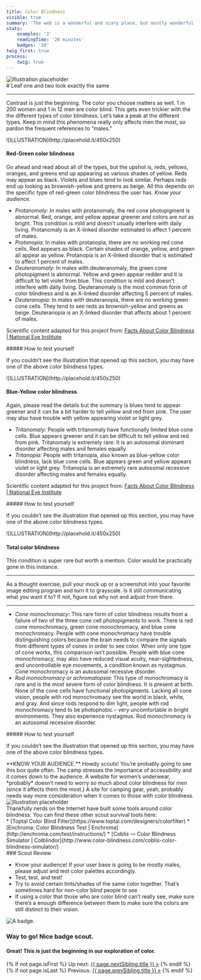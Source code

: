 ```yaml
---
title: Color Blindness
visible: true
summary: 'The web is a wonderful and scary place, but mostly wonderful. The access to information is astounding but most of it, is only accessible to those who are without impairments. The following manuals within the online camp is to get you ready for the'
stats:
    examples: '2'
    readingTime: '20 minutes'
    badges: '10'
twig_first: true
process:
    twig: true
---
```

<section>
    <img src="/user/pages/02.vision/sight-hero-placeholder.png" alt="Illustration placeholder" />
</section>

<section>
<div class="container--content" markdown="1">
# Leaf one and two look exactly the same

---

Contrast is just the beginning. The color you choose matters as well. 1 in 200 women and 1 in 12 men are color blind. This gets even trickier with the the different types of color blindness. Let’s take a peak at the different types. Keep in mind this phenomena really only affects men the most, so pardon the frequent references to “males.”
</div>
</section>

<section>
<div class="container--content" markdown="1">

<div class="mt--90" markdown="1">
![ILLUSTRATION](http://placehold.it/450x250)
</div>

#### Red-Green color blindness

Go ahead and read about all of the types, but the upshot is, reds, yellows, oranges, and greens end up appearing as various shades of yellow. Reds may appear as black. Violets and blues tend to look similar. Perhaps reds end up looking as brownish-yellow and greens as beige. All this depends on the specific type of red-green color blindness the user has. *Know your audience.*

* *Protanomaly*: In males with protanomaly, the red cone photopigment is abnormal. Red, orange, and yellow appear greener and colors are not as bright. This condition is mild and doesn’t usually interfere with daily living. Protanomaly is an X-linked disorder estimated to affect 1 percent of males.
* *Protanopia*: In males with protanopia, there are no working red cone cells. Red appears as black. Certain shades of orange, yellow, and green all appear as yellow. Protanopia is an X-linked disorder that is estimated to affect 1 percent of males.
* *Deuteranomaly*: In males with deuteranomaly, the green cone photopigment is abnormal. Yellow and green appear redder and it is difficult to tell violet from blue. This condition is mild and doesn’t interfere with daily living. Deuteranomaly is the most common form of color blindness and is an X-linked disorder affecting 5 percent of males.
* *Deuteranopia*: In males with deuteranopia, there are no working green cone cells. They tend to see reds as brownish-yellow and greens as beige. Deuteranopia is an X-linked disorder that affects about 1 percent of males.

Scientific content adapted for this project from: [Facts About Color Blindness | National Eye Institute](https://nei.nih.gov/health/color_blindness/facts_about)
</div>
</section>

<section>
<div class="container--content section--marg">
<div class="box purple stripe" markdown="1">
##### How to test yourself

If you couldn’t see the illustration that opened up this section, you may have one of the above color blindness types.
</div>
</div>
</section>

<section>
<div class="container--content" markdown="1">

<div class="mt--90" markdown="1">
![ILLUSTRATION](http://placehold.it/450x250)
</div>

#### Blue-Yellow color blindness

Again, please read the details but the summary is blues tend to appear greener and it can be a bit harder to tell yellow and red from pink. The user may also have trouble with yellow appearing violet or light grey.

* *Tritanomaly*: People with tritanomaly have functionally limited blue cone cells. Blue appears greener and it can be difficult to tell yellow and red from pink. Tritanomaly is extremely rare. It is an autosomal dominant disorder affecting males and females equally.
* *Tritanopia:* People with tritanopia, also known as blue-yellow color blindness, lack blue cone cells. Blue appears green and yellow appears violet or light grey. Tritanopia is an extremely rare autosomal recessive disorder affecting males and females equally.

Scientific content adapted for this project from: [Facts About Color Blindness | National Eye Institute](https://nei.nih.gov/health/color_blindness/facts_about)
</div>
</section>

<section>
<div class="container--content section--marg">
<div class="box purple stripe" markdown="1">
##### How to test yourself

If you couldn’t see the illustration that opened up this section, you may have one of the above color blindness types.
</div>
</div>
</section>

<section>
<div class="container--content" markdown="1">

<div class="mt--90" markdown="1">
![ILLUSTRATION](http://placehold.it/450x250)
</div>

#### Total color blindness

This condition is super rare but worth a mention. Color would be practically gone in this instance.

---

As a thought exercise, pull your mock up or a screenshot into your favorite image editing program and turn it to grayscale. Is it still communicating what you want it to? If not, figure out why not and adjust from there.

---

* *Cone monochromacy*: This rare form of color blindness results from a failure of two of the three cone cell photopigments to work. There is red cone monochromacy, green cone monochromacy, and blue cone monochromacy. People with cone monochromacy have trouble distinguishing colors because the brain needs to compare the signals from different types of cones in order to see color. When only one type of cone works, this comparison isn’t possible. People with blue cone monochromacy, may also have reduced visual acuity, near-sightedness, and uncontrollable eye movements, a condition known as nystagmus. Cone monochromacy is an autosomal recessive disorder.
* *Rod monochromacy or achromatopsia*: This type of monochromacy is rare and is the most severe form of color blindness. It is present at birth. None of the cone cells have functional photopigments. Lacking all cone vision, people with rod monochromacy see the world in black, white, and gray. And since rods respond to dim light, people with rod monochromacy tend to be photophobic – very uncomfortable in bright environments. They also experience nystagmus. Rod monochromacy is an autosomal recessive disorder.

</div>
</section>

<section>
<div class="container--content section--marg">
<div class="box purple stripe" markdown="1">
##### How to test yourself

If you couldn’t see the illustration that opened up this section, you may have one of the above color blindness types.
</div>
</div>
</section>

<section>
<div class="container--content section--marg">
<div class="box purple stripe" markdown="1">
**KNOW YOUR AUDIENCE.** Howdy scouts! You’re probably going to see this box quite often. The camp stresses the importance of accessibility and it comes down to the audience. A website for women’s underwear, *probably* doesn’t need to worry so much about color blindness for men (since it affects them the most.) A site for camping gear, yeah, probably needs way more consideration when it comes to those with color blindness.
</div>
</div>
</section>

<section class="pt--30 pb--30">
    <img src="/user/themes/camp/images/illustration-placeholder.png" alt="Illustration placeholder" />
</section>

<section>
<div class="container--content" markdown="1">
Thankfully nerds on the Internet have built some tools around color blindness. You can find these other scout survival tools here:
</div>
</section>

<section>
<div class="container" markdown="1">
* [Toptal Color Blind Filter](https://www.toptal.com/designers/colorfilter)
* [Enchroma: Color Blindness Test | Enchroma](http://enchroma.com/test/instructions/)
* [Coblis — Color Blindness Simulator | Colblindor](http://www.color-blindness.com/coblis-color-blindness-simulator/)
</div>
</section>


<section>
<div class="container--content" markdown="1">
### Scout Review

* Know your audience! If your user base is going to be mostly males, please adjust and test color palettes accordingly.
* Test, test, and test!
* Try to avoid certain tints/shades of the same color together. That’s sometimes hard for non-color blind people to see
* If using a color that those who are color blind can’t really see, make sure there’s a enough difference between them to make sure the colors are still distinct to their vision.
</div>
</section>

<section class="section--badge-cta section--badge-cta__yellow mt--60">
    <div class="container">
        <div class="flex-grid--gutters">
            <div class="col--width__three">
                <div class="badge--box">
                    <img class="img--badge badge--dispatch" alt="A badge." src="/user/pages/01.home/badge-star-holder.png" data-section="vision" data-badge="colorBlindness">
                </div>
            </div>
            <div class="col--width__nine">
                <h3>Way to go! Nice badge scout.</h3>
                <h4>Great! This is just the beginning in our exploration of color.</h4>
                {% if not page.isFirst %}
                    <span>Up next: </span><a href="{{ page.nextSibling.url }}">{{ page.nextSibling.title }} &raquo;</a>
                {% endif %}
                {% if not page.isLast %}
                    <span>Previous: </span><a href="{{ page.prevSibling.url }}">{{ page.prevSibling.title }} &raquo;</a>
                {% endif %}
            </div>
        </div>
    </div>
</section>
